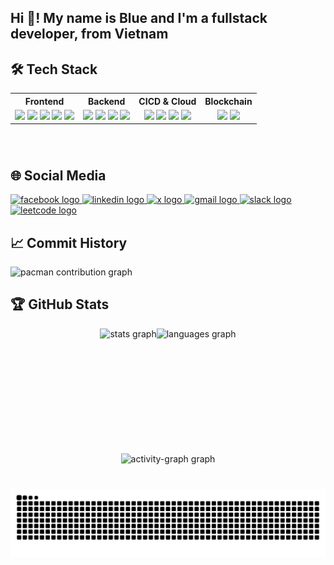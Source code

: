 <h2 align="left">Hi 👋! My name is Blue and I'm a fullstack developer, from Vietnam</h2>

###



###
## 🛠️ Tech Stack
<table align="center">
  <tr>
    <th>Frontend</th>
    <th>Backend</th>
    <th>CICD & Cloud</th>
    <th>Blockchain</th>
  </tr>
  <tr>
    <td align="center">
      <img src="https://img.shields.io/badge/HTML5-E34F26?style=for-the-badge&logo=html5&logoColor=white" height="28"/>
      <img src="https://img.shields.io/badge/CSS3-1572B6?style=for-the-badge&logo=css3&logoColor=white" height="28"/>
      <img src="https://img.shields.io/badge/JavaScript-F7DF1E?style=for-the-badge&logo=javascript&logoColor=black" height="28"/>
      <img src="https://img.shields.io/badge/TypeScript-3178C6?style=for-the-badge&logo=typescript&logoColor=white" height="28"/>
      <img src="https://img.shields.io/badge/React-61DAFB?style=for-the-badge&logo=react&logoColor=black" height="28"/>
    </td>
    <td align="center">
      <img src="https://img.shields.io/badge/Node.js-339933?style=for-the-badge&logo=nodedotjs&logoColor=white" height="28"/>
      <img src="https://img.shields.io/badge/Java-007396?style=for-the-badge&logo=java&logoColor=white" height="28"/>
      <img src="https://img.shields.io/badge/Spring-6DB33F?style=for-the-badge&logo=spring&logoColor=white" height="28"/>
      <img src="https://img.shields.io/badge/Python-3776AB?style=for-the-badge&logo=python&logoColor=white" height="28"/>
    </td>
    <td align="center">
      <img src="https://img.shields.io/badge/Git-F05032?style=for-the-badge&logo=git&logoColor=white" height="28"/>
      <img src="https://img.shields.io/badge/Docker-2496ED?style=for-the-badge&logo=docker&logoColor=white" height="28"/>
      <img src="https://img.shields.io/badge/AWS-232F3E?style=for-the-badge&logo=amazonaws&logoColor=white" height="28"/>
      <img src="https://img.shields.io/badge/GCP-4285F4?style=for-the-badge&logo=googlecloud&logoColor=white" height="28"/>
    </td>
    <td align="center">
      <img src="https://img.shields.io/badge/Rust-000000?style=for-the-badge&logo=rust&logoColor=white" height="28"/>
      <img src="https://img.shields.io/badge/Anchor-4B2B36?style=for-the-badge&logo=anchor&logoColor=white" height="28"/>
    </td>
  </tr>
</table>

###

<br clear="both">


## 🌐 Social Media
<div align="left">
  <a href="https://web.facebook.com/blue.hoang06/" target="_blank" rel="noopener noreferrer">
    <img src="https://img.shields.io/static/v1?message=Facebook&logo=facebook&label=&color=1877F2&logoColor=white&labelColor=&style=for-the-badge" height="35" alt="facebook logo"  />
  </a>
  <a href="https://www.linkedin.com/in/h%E1%BB%93-t%E1%BA%A5t-b%E1%BA%A3o-ho%C3%A0ng-1678922a7/" target="_blank" rel="noopener noreferrer">
    <img src="https://img.shields.io/static/v1?message=LinkedIn&logo=linkedin&label=&color=0077B5&logoColor=white&labelColor=&style=for-the-badge" height="35" alt="linkedin logo"  />
  </a>
  <a href="https://x.com/Blues83769245" target="_blank" rel="noopener noreferrer">
    <img src="https://img.shields.io/static/v1?message=X&logo=twitter&label=&color=1DA1F2&logoColor=white&labelColor=&style=for-the-badge" height="35" alt="x logo"  />
  </a>
  <a href="mailto:dongthanhquandtq@gmail.com" target="_blank" rel="noopener noreferrer">
    <img src="https://img.shields.io/static/v1?message=Gmail&logo=gmail&label=&color=D14836&logoColor=white&labelColor=&style=for-the-badge" height="35" alt="gmail logo"  />
  </a>
  <a href="https://p-i-x.slack.com/team/U0911BAMA13" target="_blank" rel="noopener noreferrer">
    <img src="https://img.shields.io/static/v1?message=Slack&logo=slack&label=&color=4A154B&logoColor=white&labelColor=&style=for-the-badge" height="35" alt="slack logo"  />
  </a>
  <a href="https://leetcode.com/u/blue106/" target="_blank" rel="noopener noreferrer">
    <img src="https://img.shields.io/static/v1?message=LeetCode&logo=leetcode&label=&color=000000&logoColor=white&labelColor=&style=for-the-badge" height="35" alt="leetcode logo"  />
  </a>
</div>



###

## 📈 Commit History
<picture>
  <source media="(prefers-color-scheme: dark)" srcset="https://raw.githubusercontent.com/blu1606/blu1606/output/pacman-contribution-graph-dark.svg">
  <source media="(prefers-color-scheme: light)" srcset="https://raw.githubusercontent.com/blu1606/blu1606/output/pacman-contribution-graph.svg">
  <img alt="pacman contribution graph" src="https://raw.githubusercontent.com/blu1606/blu1606/output/pacman-contribution-graph.svg">
</picture>

###

## 🏆 GitHub Stats
<div align="center" style="display: flex; flex-direction: row; justify-content: center; gap: 0;">
  <img src="https://github-readme-stats.vercel.app/api?username=blu1606&hide_title=false&hide_rank=false&show_icons=true&include_all_commits=true&count_private=true&disable_animations=false&theme=dracula&locale=en&hide_border=false&order=1" height="200" alt="stats graph" style="margin:0;" />
  <img src="https://github-readme-stats.vercel.app/api/top-langs?username=blu1606&locale=en&hide_title=false&layout=compact&card_width=320&langs_count=5&theme=dracula&hide_border=false&order=2" height="200" alt="languages graph" style="margin:0;" />
</div>
<div align="center">
  <img src="https://github-readme-activity-graph.vercel.app/graph?username=blu1606&radius=16&theme=react&area=true&order=5" height="300" alt="activity-graph graph"  />
</div>
 
###

<br clear="both">

<img src="https://raw.githubusercontent.com/blu1606/blu1606/output/snake.svg" alt="Snake animation" />

###
